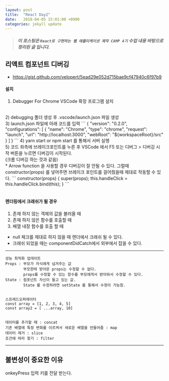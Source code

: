```yaml
---
layout: post
title:  "React Day2"
date:   2018-04-05 15:01:00 +0900
categories: jekyll update
---
```

> ##### 이 포스팅은 `React로 구현하는 웹 애플리케이션 제작 CAMP 4기` 수업 내용 바탕으로 정리된 글 입니다.


리액트 컴포넌트 디버깅
----------
* https://gist.github.com/velopert/5ead29e052d715bae9cf47940c6f97b9

#### 설치
1) Debugger For Chrome VSCode 확장 프로그램 설치
<br />
2) debugging 폴더 생성 후 .vscode/launch.json 파일 생성
<br />
3) launch.json 파일에 아래 코드를 입력
```
{
  "version": "0.2.0",
  "configurations": [
    {
      "name": "Chrome",
      "type": "chrome",
      "request": "launch",
      "url": "http://localhost:3000",
      "webRoot": "${workspaceRoot}/src"
    }
  ]
}
```
4) yarn start or npm start 를 통해서 서버 실행
<br />
5) 코드 좌측에 브레이크포인트를 누른 후 VSCode 에서 F5 또는 디버그 > 디버깅 시작 버튼을 누르면 디버깅이 시작된다.<br />(크롬 디버깅 하는 것과 같음)
<br />
* Arrow function 을 사용할 경우 디버깅이 잘 안될 수 있다. 그럴때 constructor(props) 를 넣어주면 브레이크 포인트를 걸어줬을때 제대로 작동할 수 있다.
```
constructor(props) {
  super(props);
  this.handleClick = this.handleClick.bind(this);
}
```
<br />
<br />

#### 렌더링에서 크래쉬가 될 경우
1) 존재 하지 않는 객체의 값을 불러올 때<br />
2) 존재 하지 않은 함수를 호출할 때<br />
3) 배열 내장 함수를 호출 할 때
* null 체크를 제대로 하지 않을 때 렌더에서 크래쉬 될 수 있다.
* 크래쉬 되었을 때는 componentDidCatch에서 외부에서 잡을 수 있다.


------------------------------------------------------------------------
```
성능 최적화 업데이트
Props : 부모가 자식에게 넘겨주는 값
        부모한테 받아온 props는 수정할 수 없다.
        props를 수정할 수 있는 함수를 부모에게서 받아와서 수정할 수 있다.
State : 컴포넌트 자신이 들고 있는 값.
        State 를 수정하려면 setState 를 통해서 수정이 가능함.


스프레드오퍼레이터
const array = [1, 2, 3, 4, 5]
const array2 = [ ...array, 10]


데이터를 추가할 때 : concat
기존 배열에 특정 변화를 이르켜서 새로운 배열을 만들어줌 : map
데이터 제거 : slice
조건에 따라 찾기 : filter
```

------------------------------------------------------------------------

불변성이 중요한 이유
----------


onkeyPress 입력 키를 전달 받는다.
